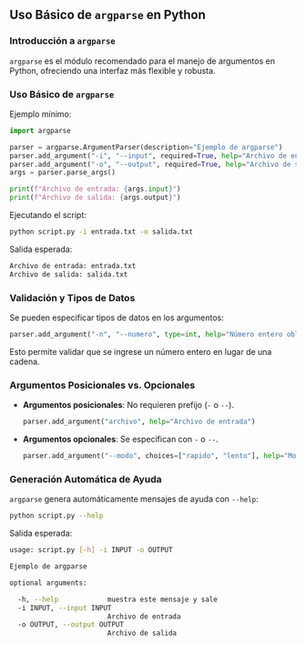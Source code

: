 ## ****Uso Básico de `argparse` en Python****

### **Introducción a `argparse`**
`argparse` es el módulo recomendado para el manejo de argumentos en Python, ofreciendo una interfaz más flexible y robusta.

### **Uso Básico de `argparse`**
Ejemplo mínimo:

```python
import argparse

parser = argparse.ArgumentParser(description="Ejemplo de argparse")
parser.add_argument("-i", "--input", required=True, help="Archivo de entrada")
parser.add_argument("-o", "--output", required=True, help="Archivo de salida")
args = parser.parse_args()

print(f"Archivo de entrada: {args.input}")
print(f"Archivo de salida: {args.output}")
```

Ejecutando el script:

```sh
python script.py -i entrada.txt -o salida.txt
```

Salida esperada:

```sh
Archivo de entrada: entrada.txt
Archivo de salida: salida.txt
```

### **Validación y Tipos de Datos**
Se pueden especificar tipos de datos en los argumentos:

```python
parser.add_argument("-n", "--numero", type=int, help="Número entero obligatorio")
```
Esto permite validar que se ingrese un número entero en lugar de una cadena.

### **Argumentos Posicionales vs. Opcionales**
- **Argumentos posicionales**: No requieren prefijo (`-` o `--`).

  ```python
  parser.add_argument("archivo", help="Archivo de entrada")
  ```
- **Argumentos opcionales**: Se especifican con `-` o `--`.

  ```python
  parser.add_argument("--modo", choices=["rapido", "lento"], help="Modo de ejecución")
  ```

### **Generación Automática de Ayuda**
`argparse` genera automáticamente mensajes de ayuda con `--help`:

```sh
python script.py --help
```

Salida esperada:

```sh
usage: script.py [-h] -i INPUT -o OUTPUT

Ejemplo de argparse

optional arguments:

  -h, --help            muestra este mensaje y sale
  -i INPUT, --input INPUT
                        Archivo de entrada
  -o OUTPUT, --output OUTPUT
                        Archivo de salida
```